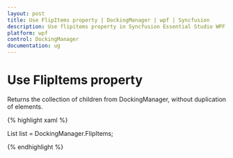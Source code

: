 ```yaml
---
layout: post
title: Use FlipItems property | DockingManager | wpf | Syncfusion
description: Use flipitems property in Syncfusion Essential Studio WPF DockingManager control, its elements and more.
platform: wpf
control: DockingManager
documentation: ug
---
```


# Use FlipItems property

Returns the collection of children from DockingManager, without duplication of elements.

{% highlight xaml %}

List<FrameworkElement> list = DockingManager.FlipItems;

{% endhighlight  %}


